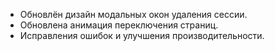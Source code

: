 - Обновлён дизайн модальных окон удаления сессии.
- Обновлена анимация переключения страниц.
- Исправления ошибок и улучшения производительности.
